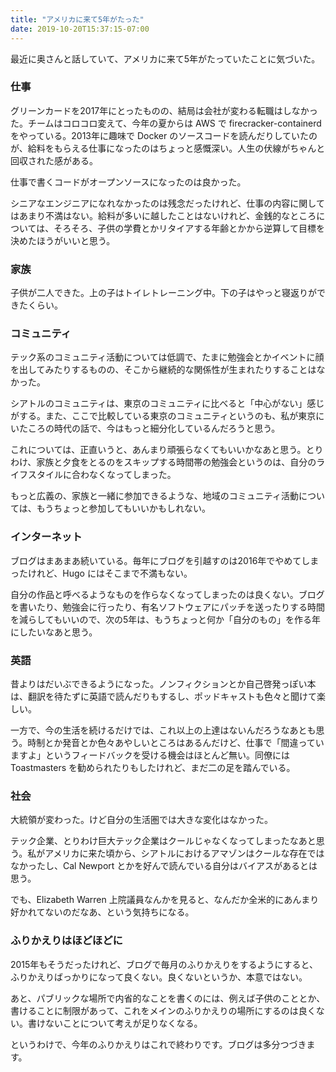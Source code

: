 ```yaml
---
title: "アメリカに来て5年がたった"
date: 2019-10-20T15:37:15-07:00
---
```

最近に奥さんと話していて、アメリカに来て5年がたっていたことに気づいた。

### 仕事

グリーンカードを2017年にとったものの、結局は会社が変わる転職はしなかった。チームはコロコロ変えて、今年の夏からは AWS で firecracker-containerd をやっている。2013年に趣味で Docker のソースコードを読んだりしていたのが、給料をもらえる仕事になったのはちょっと感慨深い。人生の伏線がちゃんと回収された感がある。

仕事で書くコードがオープンソースになったのは良かった。

シニアなエンジニアになれなかったのは残念だったけれど、仕事の内容に関してはあまり不満はない。給料が多いに越したことはないけれど、金銭的なところについては、そろそろ、子供の学費とかリタイアする年齢とかから逆算して目標を決めたほうがいいと思う。

### 家族

子供が二人できた。上の子はトイレトレーニング中。下の子はやっと寝返りができたくらい。

### コミュニティ

テック系のコミュニティ活動については低調で、たまに勉強会とかイベントに顔を出してみたりするものの、そこから継続的な関係性が生まれたりすることはなかった。

シアトルのコミュニティは、東京のコミュニティに比べると「中心がない」感じがする。また、ここで比較している東京のコミュニティというのも、私が東京にいたころの時代の話で、今はもっと細分化しているんだろうと思う。

これについては、正直いうと、あんまり頑張らなくてもいいかなあと思う。とりわけ、家族と夕食をとるのをスキップする時間帯の勉強会というのは、自分のライフスタイルに合わなくなってしまった。

もっと広義の、家族と一緒に参加できるような、地域のコミュニティ活動については、もうちょっと参加してもいいかもしれない。

### インターネット

ブログはまあまあ続いている。毎年にブログを引越すのは2016年でやめてしまったけれど、Hugo にはそこまで不満もない。

自分の作品と呼べるようなものを作らなくなってしまったのは良くない。ブログを書いたり、勉強会に行ったり、有名ソフトウェアにパッチを送ったりする時間を減らしてもいいので、次の5年は、もうちょっと何か「自分のもの」を作る年にしたいなあと思う。

### 英語

昔よりはだいぶできるようになった。ノンフィクションとか自己啓発っぽい本は、翻訳を待たずに英語で読んだりもするし、ポッドキャストも色々と聞けて楽しい。

一方で、今の生活を続けるだけでは、これ以上の上達はないんだろうなあとも思う。時制とか発音とか色々あやしいところはあるんだけど、仕事で「間違っていますよ」というフィードバックを受ける機会はほとんど無い。同僚には Toastmasters を勧められたりもしたけれど、まだ二の足を踏んでいる。

### 社会

大統領が変わった。けど自分の生活圏では大きな変化はなかった。

テック企業、とりわけ巨大テック企業はクールじゃなくなってしまったなあと思う。私がアメリカに来た頃から、シアトルにおけるアマゾンはクールな存在ではなかったし、Cal Newport とかを好んで読んでいる自分はバイアスがあるとは思う。

でも、Elizabeth Warren 上院議員なんかを見ると、なんだか全米的にあんまり好かれてないのだなあ、という気持ちになる。

### ふりかえりはほどほどに

2015年もそうだったけれど、ブログで毎月のふりかえりをするようにすると、ふりかえりばっかりになって良くない。良くないというか、本意ではない。

あと、パブリックな場所で内省的なことを書くのには、例えば子供のこととか、書けることに制限があって、これをメインのふりかえりの場所にするのは良くない。書けないことについて考えが足りなくなる。

というわけで、今年のふりかえりはこれで終わりです。ブログは多分つづきます。
